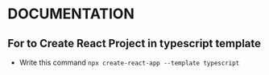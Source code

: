 # DOCUMENTATION

## For to Create React Project in typescript template

- Write this command `npx create-react-app --template typescript`
